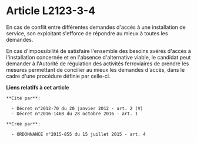# Article L2123-3-4

En cas de conflit entre différentes demandes d'accès à une installation de service, son exploitant s'efforce de répondre au
mieux à toutes les demandes. 

En cas d'impossibilité de satisfaire l'ensemble des besoins avérés d'accès à l'installation concernée et en l'absence
d'alternative viable, le candidat peut demander à l'Autorité de régulation des activités ferroviaires de prendre les mesures
permettant de concilier au mieux les demandes d'accès, dans le cadre d'une procédure définie par celle-ci.

**Liens relatifs à cet article**

	**Cité par**:

	  - Décret n°2012-70 du 20 janvier 2012 - art. 2 (V)
	  - Décret n°2016-1468 du 28 octobre 2016 - art. 1

	**Créé par**:

	  - ORDONNANCE n°2015-855 du 15 juillet 2015 - art. 4
